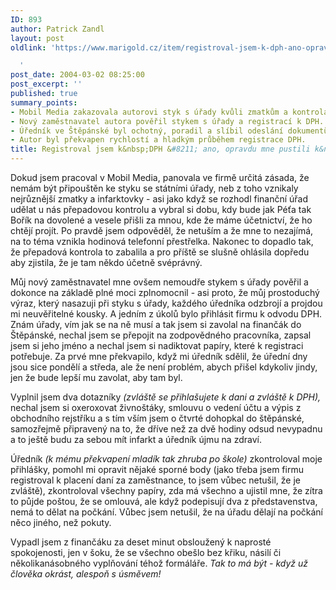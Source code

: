 ```yaml
---
ID: 893
author: Patrick Zandl
layout: post
oldlink: 'https://www.marigold.cz/item/registroval-jsem-k-dph-ano-opravdu-mne-pustili-k-uradovani

  '
post_date: 2004-03-02 08:25:00
post_excerpt: ''
published: true
summary_points:
- Mobil Media zakazovala autorovi styk s úřady kvůli zmatkům a kontrolám.
- Nový zaměstnavatel autora pověřil stykem s úřady a registrací k DPH.
- Úředník ve Štěpánské byl ochotný, poradil a slíbil odeslání dokumentů.
- Autor byl překvapen rychlostí a hladkým průběhem registrace DPH.
title: Registroval jsem k&nbsp;DPH &#8211; ano, opravdu mne pustili k&nbsp;úřadování!
---
```


<p>
Dokud jsem pracoval v Mobil Media, panovala ve firmě určitá zásada, že nemám být připouštěn ke styku se státními úřady, neb z toho vznikaly nejrůznější zmatky a infarktovky - asi jako když se rozhodl finanční úřad udělat u nás přepadovou kontrolu a vybral si dobu, kdy bude jak Péťa tak Bořík na dovolené a vesele přišli za mnou, kde že máme účetnictví, že ho chtějí projít. Po pravdě jsem odpověděl, že netuším a že mne to nezajímá, na to téma vznikla hodinová telefonní přestřelka. Nakonec to dopadlo tak, že přepadová kontrola to zabalila a&#160;pro příště se slušně ohlásila dopředu aby zjistila, že je tam někdo účetně svéprávný.</p>

<p>
Můj nový zaměstnavatel mne ovšem nemoudře stykem s úřady pověřil a dokonce na základě plné moci zplnomocnil - asi proto, že můj prostoduchý výraz, který nasazuji při styku s úřady, každého úředníka odzbrojí a projdou mi neuvěřitelné kousky. A jedním z úkolů bylo přihlásit firmu k odvodu DPH. Znám úřady, vím jak se na ně musí a tak jsem si zavolal na finančák do Štěpánské, nechal jsem se přepojit na zodpovědného pracovníka, zapsal jsem si jeho jméno a nechal jsem si nadiktovat papíry, které k registraci potřebuje. Za prvé mne překvapilo, když mi úředník sdělil, že úřední dny jsou sice pondělí a středa, ale že není problém, abych přišel kdykoliv jindy, jen že bude lepší mu zavolat, aby tam byl. </p>

<p>
Vyplnil jsem dva dotazníky <EM>(zvláště se přihlašujete k dani a zvláště k DPH),</EM> nechal jsem si oxeroxovat živnoštáky, smlouvu o vedení účtu a výpis z obchodního rejstříku a s tím vším jsem o čtvrté dohopkal do štěpánské, samozřejmě připravený na to, že dříve než za dvě hodiny odsud nevypadnu a to ještě budu za sebou mít infarkt a úředník újmu na zdraví. </p>

<p>
Úředník <EM>(k mému překvapení mladík tak&#160;zhruba po škole)</EM>&#160;zkontroloval moje přihlášky, pomohl mi opravit nějaké sporné body (jako třeba jsem firmu registroval k placení daní za zaměstnance, to jsem vůbec netušil, že je zvláště), zkontroloval všechny papíry, zda má všechno a ujistil mne, že zítra to půjde poštou, že se omlouvá, ale když podepisují dva z představenstva, nemá to dělat na počkání. Vůbec jsem netušil, že na úřadu dělají na počkání něco jiného, než pokuty. </p>

<p>
Vypadl jsem z finančáku za deset minut obsloužený k naprosté spokojenosti, jen v šoku, že se všechno obešlo bez křiku, násilí či několikanásobného vyplňování téhož formáláře. <EM>Tak to má být - když už člověka okrást, alespoň s úsměvem!</EM></p>